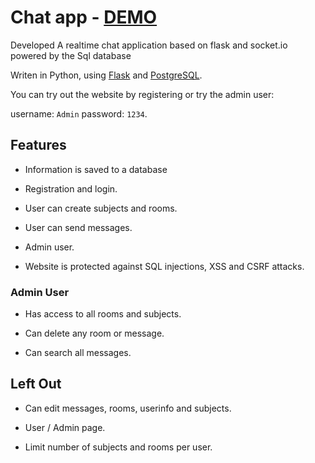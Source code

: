 # Chat app - [DEMO](https://chat404-web.herokuapp.com)

Developed A realtime chat application based on flask and socket.io powered by the Sql database


Writen in Python, using [Flask](https://flask.palletsprojects.com/en/1.1.x/) and [PostgreSQL](https://www.postgresql.org/).

You can try out the website by registering or try the admin user:

username: `Admin` password: `1234`.

## Features

* Information is saved to a database

* Registration and login.

* User can create subjects and rooms.

* User can send  messages.

* Admin user.

* Website is protected against SQL injections, XSS and CSRF attacks.

### Admin User

* Has access to all rooms and subjects.

* Can delete any room or message.

* Can search all messages.

## Left Out

* Can edit messages, rooms, userinfo and subjects.

* User / Admin page.

* Limit number of subjects and rooms per user.


